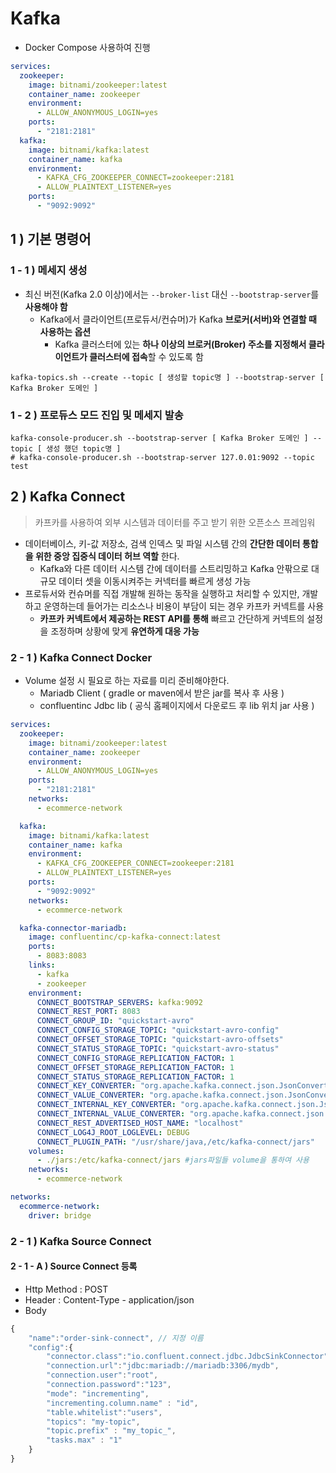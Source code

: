 # Kafka
- Docker Compose 사용하여 진행
```yaml
services:
  zookeeper:
    image: bitnami/zookeeper:latest
    container_name: zookeeper
    environment:
      - ALLOW_ANONYMOUS_LOGIN=yes
    ports:
      - "2181:2181"
  kafka:
    image: bitnami/kafka:latest 
    container_name: kafka
    environment:
      - KAFKA_CFG_ZOOKEEPER_CONNECT=zookeeper:2181
      - ALLOW_PLAINTEXT_LISTENER=yes
    ports:
      - "9092:9092"
```

## 1 ) 기본 명령어

### 1 - 1 ) 메세지 생성
- 최신 버전(Kafka 2.0 이상)에서는 `--broker-list` 대신 `--bootstrap-server`를 **사용해야 함**
  - Kafka에서 클라이언트(프로듀서/컨슈머)가 Kafka **브로커(서버)와 연결할 때 사용하는 옵션**
    - Kafka 클러스터에 있는 **하나 이상의 브로커(Broker) 주소를 지정해서 클라이언트가 클러스터에 접속**할 수 있도록 함
```shell
kafka-topics.sh --create --topic [ 생성할 topic명 ] --bootstrap-server [ Kafka Broker 도메인 ]
```

### 1 - 2 ) 프로듀스 모드 진입 및 메세지 발송
```shell
kafka-console-producer.sh --bootstrap-server [ Kafka Broker 도메인 ] --topic [ 생성 했던 topic명 ]
# kafka-console-producer.sh --bootstrap-server 127.0.01:9092 --topic test
```

## 2 ) Kafka Connect
> 카프카를 사용하여 외부 시스템과 데이터를 주고 받기 위한 오픈소스 프레임워
- 데이터베이스, 키-값 저장소, 검색 인덱스 및 파일 시스템 간의 **간단한 데이터 통합을 위한 중앙 집중식 데이터 허브 역할** 한다.
  -  Kafka와 다른 데이터 시스템 간에 데이터를 스트리밍하고 Kafka 안팎으로 대규모 데이터 셋을 이동시켜주는 커넥터를 빠르게 생성 가능
- 프로듀서와 컨슈머를 직접 개발해 원하는 동작을 실행하고 처리할 수 있지만, 개발하고 운영하는데 들어가는 리소스나 비용이 부담이 되는 경우 카프카 커넥트를 사용
  - **카프카 커넥트에서 제공하는 REST API를 통해** 빠르고 간단하게 커넥트의 설정을 조정하며 상황에 맞게 **유연하게 대응 가능**

### 2 - 1 ) Kafka Connect Docker
- Volume 설정 시 필요로 하는 자료를 미리 준비해야한다.
  - Mariadb Client ( gradle or maven에서 받은 jar를 복사 후 사용 )
  - confluentinc Jdbc lib ( 공식 홈페이지에서 다운로드 후 lib 위치 jar 사용 )
```yaml
services:
  zookeeper:
    image: bitnami/zookeeper:latest 
    container_name: zookeeper
    environment:
      - ALLOW_ANONYMOUS_LOGIN=yes
    ports:
      - "2181:2181"
    networks:
      - ecommerce-network

  kafka:
    image: bitnami/kafka:latest 
    container_name: kafka
    environment:
      - KAFKA_CFG_ZOOKEEPER_CONNECT=zookeeper:2181
      - ALLOW_PLAINTEXT_LISTENER=yes
    ports:
      - "9092:9092"
    networks:
      - ecommerce-network

  kafka-connector-mariadb:
    image: confluentinc/cp-kafka-connect:latest
    ports:
      - 8083:8083
    links:
      - kafka
      - zookeeper
    environment:
      CONNECT_BOOTSTRAP_SERVERS: kafka:9092
      CONNECT_REST_PORT: 8083
      CONNECT_GROUP_ID: "quickstart-avro"
      CONNECT_CONFIG_STORAGE_TOPIC: "quickstart-avro-config"
      CONNECT_OFFSET_STORAGE_TOPIC: "quickstart-avro-offsets"
      CONNECT_STATUS_STORAGE_TOPIC: "quickstart-avro-status"
      CONNECT_CONFIG_STORAGE_REPLICATION_FACTOR: 1
      CONNECT_OFFSET_STORAGE_REPLICATION_FACTOR: 1
      CONNECT_STATUS_STORAGE_REPLICATION_FACTOR: 1
      CONNECT_KEY_CONVERTER: "org.apache.kafka.connect.json.JsonConverter"
      CONNECT_VALUE_CONVERTER: "org.apache.kafka.connect.json.JsonConverter"
      CONNECT_INTERNAL_KEY_CONVERTER: "org.apache.kafka.connect.json.JsonConverter"
      CONNECT_INTERNAL_VALUE_CONVERTER: "org.apache.kafka.connect.json.JsonConverter"
      CONNECT_REST_ADVERTISED_HOST_NAME: "localhost"
      CONNECT_LOG4J_ROOT_LOGLEVEL: DEBUG
      CONNECT_PLUGIN_PATH: "/usr/share/java,/etc/kafka-connect/jars"
    volumes:
      - ./jars:/etc/kafka-connect/jars #jars파일들 volume을 통하여 사용
    networks:
      - ecommerce-network

networks:
  ecommerce-network:
    driver: bridge
```

### 2 - 1 ) Kafka Source Connect 

#### 2 - 1 - A ) Source Connect 등록 
- Http Method : POST
- Header : Content-Type - application/json
- Body
```javascript
{
    "name":"order-sink-connect", // 지정 이름
    "config":{
        "connector.class":"io.confluent.connect.jdbc.JdbcSinkConnector",
        "connection.url":"jdbc:mariadb://mariadb:3306/mydb",
        "connection.user":"root",
        "connection.password":"123",
        "mode": "incrementing",
        "incrementing.column.name" : "id",
        "table.whitelist":"users",
        "topics": "my-topic",
        "topic.prefix" : "my_topic_",
        "tasks.max" : "1"
    }
}
```